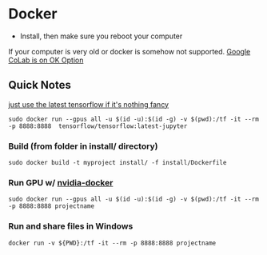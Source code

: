 # Docker

* Install, then make sure you reboot your computer

If your computer is very old or docker is somehow not supported. [Google CoLab is on OK Option](https://colab.research.google.com/notebooks/welcome.ipynb)

## Quick Notes

[just use the latest tensorflow if it's nothing fancy](https://www.tensorflow.org/install/)

```
sudo docker run --gpus all -u $(id -u):$(id -g) -v $(pwd):/tf -it --rm -p 8888:8888  tensorflow/tensorflow:latest-jupyter
```

### Build (from folder in install/ directory)
```
sudo docker build -t myproject install/ -f install/Dockerfile
```

### Run GPU w/ [nvidia-docker](https://github.com/NVIDIA/nvidia-docker)
```
sudo docker run --gpus all -u $(id -u):$(id -g) -v $(pwd):/tf -it --rm -p 8888:8888 projectname
```

### Run and share files in Windows
```
docker run -v ${PWD}:/tf -it --rm -p 8888:8888 projectname
```


